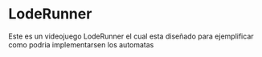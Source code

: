 # LodeRunner
Este es un videojuego LodeRunner el cual esta diseñado para ejemplificar como podria implementarsen los automatas

